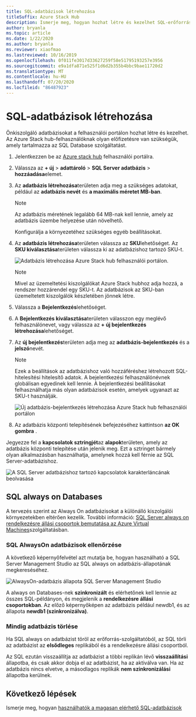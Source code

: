 ```yaml
---
title: SQL-adatbázisok létrehozása
titleSuffix: Azure Stack Hub
description: Ismerje meg, hogyan hozhat létre és kezelhet SQL-erőforrás-szolgáltatói adapter használatával kiépített SQL-adatbázisokat.
author: bryanla
ms.topic: article
ms.date: 1/22/2020
ms.author: bryanla
ms.reviewer: xiaofmao
ms.lastreviewed: 10/16/2019
ms.openlocfilehash: 0f011fe3017d33627259f58e51795193257e3956
ms.sourcegitcommit: e9a1dfa871e525f1d6d2b355b4bbc9bae11720d2
ms.translationtype: MT
ms.contentlocale: hu-HU
ms.lasthandoff: 07/20/2020
ms.locfileid: "86487923"
---
```

# <a name="create-sql-databases"></a>SQL-adatbázisok létrehozása

Önkiszolgáló adatbázisokat a felhasználói portálon hozhat létre és kezelhet. Az Azure Stack hub-felhasználóknak olyan előfizetésre van szükségük, amely tartalmazza az SQL Database szolgáltatást.

1. Jelentkezzen be az [Azure stack hub](azure-stack-overview.md) felhasználói portálra.

2. Válassza az **+ új** &gt; **adattároló** &gt; **SQL Server adatbázis** &gt; **hozzáadása**elemet.

3. Az **adatbázis létrehozása**területen adja meg a szükséges adatokat, például az **adatbázis nevét** és **a maximális méretet MB-ban**.

   >[!NOTE]
   >Az adatbázis méretének legalább 64 MB-nak kell lennie, amely az adatbázis üzembe helyezése után növelhető.

   Konfigurálja a környezetéhez szükséges egyéb beállításokat.

4. Az **adatbázis létrehozása**területen válassza az **SKU**lehetőséget. Az **SKU kiválasztása**területen válassza ki az adatbázishoz tartozó SKU-t.

   ![Adatbázis létrehozása Azure Stack hub felhasználói portálon.](./media/azure-stack-sql-rp-deploy/newsqldba.png)

   >[!NOTE]
   >Mivel az üzemeltetési kiszolgálókat Azure Stack hubhoz adja hozzá, a rendszer hozzárendel egy SKU-t. Az adatbázisok az SKU-ban üzemeltetett kiszolgálók készletében jönnek létre.

5. Válassza a **Bejelentkezés**lehetőséget.

6. A **Bejelentkezés kiválasztása**területen válasszon egy meglévő felhasználónevet, vagy válassza az **+ új bejelentkezés létrehozása**lehetőséget.

7. Az **új bejelentkezés**területen adja meg az **adatbázis-bejelentkezés** és a **jelszó**nevét.

   >[!NOTE]
   >Ezek a beállítások az adatbázishoz való hozzáféréshez létrehozott SQL-hitelesítési hitelesítő adatok. A bejelentkezési felhasználónévnek globálisan egyedinek kell lennie. A bejelentkezési beállításokat felhasználhatja más olyan adatbázisok esetén, amelyek ugyanazt az SKU-t használják.

   ![Új adatbázis-bejelentkezés létrehozása Azure Stack hub felhasználói portálon](./media/azure-stack-sql-rp-deploy/create-new-login-a.png)

8. Az adatbázis központi telepítésének befejezéséhez kattintson **az OK gombra** .

Jegyezze fel a **kapcsolatok sztringjét**az **alapok**területen, amely az adatbázis központi telepítése után jelenik meg. Ezt a sztringet bármely olyan alkalmazásban használhatja, amelynek hozzá kell férnie az SQL Server-adatbázishoz.

![A SQL Server adatbázishoz tartozó kapcsolatok karakterláncának beolvasása](./media/azure-stack-sql-rp-deploy/sql-db-settings-a.png)

## <a name="sql-always-on-databases"></a>SQL always on Databases

A tervezés szerint az Always On adatbázisokat a különálló kiszolgálói környezetekben eltérően kezelik. További információ: [SQL Server always on rendelkezésre állási csoportok bemutatása az Azure Virtual Machines](/azure/virtual-machines/windows/sql/virtual-machines-windows-portal-sql-availability-group-overview)szolgáltatásban.

### <a name="verify-sql-always-on-databases"></a>SQL AlwaysOn adatbázisok ellenőrzése

A következő képernyőfelvétel azt mutatja be, hogyan használható a SQL Server Management Studio az SQL always on adatbázis-állapotának megkereséséhez.

![AlwaysOn-adatbázis állapota SQL Server Management Studio](./media/azure-stack-sql-rp-deploy/verify-always-on.png)

A always on Databases-nek **szinkronizált** és elérhetőnek kell lennie az összes SQL-példányon, és megjelenik a **rendelkezésre állási csoportokban**. Az előző képernyőképen az adatbázis például newdb1, és az állapota **newdb1 (szinkronizálva)**.

### <a name="delete-an-always-on-database"></a>Mindig adatbázis törlése

Ha SQL always on adatbázist töröl az erőforrás-szolgáltatóból, az SQL törli az adatbázist az **elsődleges** replikából és a rendelkezésre állási csoportból.

Az SQL ezután visszaállítja az adatbázist a többi replikán lévő **visszaállítási** állapotba, és csak akkor dobja el az adatbázist, ha az aktiválva van. Ha az adatbázis nincs elvetve, a másodlagos replikák **nem szinkronizálási** állapotba kerülnek.

## <a name="next-steps"></a>Következő lépések

Ismerje meg, hogyan [használhatók a magasan elérhető SQL-adatbázisok](azure-stack-tutorial-sql.md)
